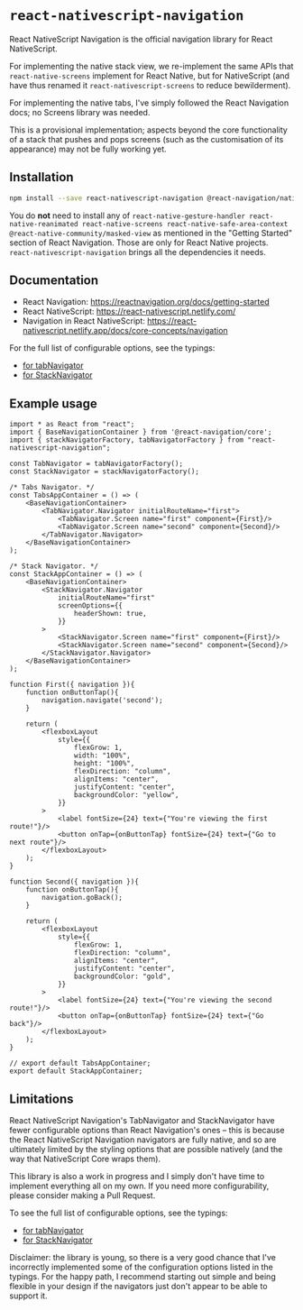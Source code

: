 # `react-nativescript-navigation`

React NativeScript Navigation is the official navigation library for React NativeScript.

For implementing the native stack view, we re-implement the same APIs that `react-native-screens` implement for React Native, but for NativeScript (and have thus renamed it `react-nativescript-screens` to reduce bewilderment).

For implementing the native tabs, I've simply followed the React Navigation docs; no Screens library was needed.

This is a provisional implementation; aspects beyond the core functionality of a stack that pushes and pops screens (such as the customisation of its appearance) may not be fully working yet.

## Installation

```sh
npm install --save react-nativescript-navigation @react-navigation/native
```

You do **not** need to install any of `react-native-gesture-handler react-native-reanimated react-native-screens react-native-safe-area-context @react-native-community/masked-view` as mentioned in the "Getting Started" section of React Navigation. Those are only for React Native projects. `react-nativescript-navigation` brings all the dependencies it needs.

## Documentation

* React Navigation: https://reactnavigation.org/docs/getting-started
* React NativeScript: https://react-nativescript.netlify.com/
* Navigation in React NativeScript: https://react-nativescript.netlify.app/docs/core-concepts/navigation

For the full list of configurable options, see the typings:

* [for tabNavigator](https://github.com/shirakaba/react-nativescript-navigation/blob/245aa1405cabd9a36735397f24969c986c94aca2/react-nativescript-navigation/src/native-tabs/tabNavigatorFactory.tsx#L26-L28)
* [for StackNavigator](https://github.com/shirakaba/react-nativescript-navigation/blob/master/react-nativescript-navigation/src/native-stack/types.tsx)

## Example usage

```tsx
import * as React from "react";
import { BaseNavigationContainer } from '@react-navigation/core';
import { stackNavigatorFactory, tabNavigatorFactory } from "react-nativescript-navigation";

const TabNavigator = tabNavigatorFactory();
const StackNavigator = stackNavigatorFactory();

/* Tabs Navigator. */
const TabsAppContainer = () => (
    <BaseNavigationContainer>
        <TabNavigator.Navigator initialRouteName="first">
            <TabNavigator.Screen name="first" component={First}/>
            <TabNavigator.Screen name="second" component={Second}/>
        </TabNavigator.Navigator>
    </BaseNavigationContainer>
);

/* Stack Navigator. */
const StackAppContainer = () => (
    <BaseNavigationContainer>
        <StackNavigator.Navigator
            initialRouteName="first"
            screenOptions={{
                headerShown: true,
            }}
        >
            <StackNavigator.Screen name="first" component={First}/>
            <StackNavigator.Screen name="second" component={Second}/>
        </StackNavigator.Navigator>
    </BaseNavigationContainer>
);

function First({ navigation }){
    function onButtonTap(){
        navigation.navigate('second');
    }

    return (
        <flexboxLayout
            style={{
                flexGrow: 1,
                width: "100%",
                height: "100%",
                flexDirection: "column",
                alignItems: "center",
                justifyContent: "center",
                backgroundColor: "yellow",
            }}
        >
            <label fontSize={24} text={"You're viewing the first route!"}/>
            <button onTap={onButtonTap} fontSize={24} text={"Go to next route"}/>
        </flexboxLayout>
    );
}

function Second({ navigation }){
    function onButtonTap(){
        navigation.goBack();
    }

    return (
        <flexboxLayout
            style={{
                flexGrow: 1,
                flexDirection: "column",
                alignItems: "center",
                justifyContent: "center",
                backgroundColor: "gold",
            }}
        >
            <label fontSize={24} text={"You're viewing the second route!"}/>
            <button onTap={onButtonTap} fontSize={24} text={"Go back"}/>
        </flexboxLayout>
    );
}

// export default TabsAppContainer;
export default StackAppContainer;
```

## Limitations

React NativeScript Navigation's TabNavigator and StackNavigator have fewer configurable options than React Navigation's ones – this is because the React NativeScript Navigation navigators are fully native, and so are ultimately limited by the styling options that are possible natively (and the way that NativeScript Core wraps them).

This library is also a work in progress and I simply don't have time to implement everything all on my own. If you need more configurability, please consider making a Pull Request.

To see the full list of configurable options, see the typings:

* [for tabNavigator](https://github.com/shirakaba/react-nativescript-navigation/blob/245aa1405cabd9a36735397f24969c986c94aca2/react-nativescript-navigation/src/native-tabs/tabNavigatorFactory.tsx#L26-L28)
* [for StackNavigator](https://github.com/shirakaba/react-nativescript-navigation/blob/master/react-nativescript-navigation/src/native-stack/types.tsx)

Disclaimer: the library is young, so there is a very good chance that I've incorrectly implemented some of the configuration options listed in the typings. For the happy path, I recommend starting out simple and being flexible in your design if the navigators just don't appear to be able to support it.
